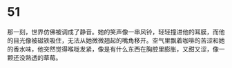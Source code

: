 # 51
那一刻，世界仿佛被调成了静音。她的笑声像一串风铃，轻轻撞进他的耳膜，而他的目光像被磁铁吸住，无法从她微微翘起的嘴角移开。空气里飘着咖啡的苦涩和她的香水味，他突然觉得喉咙发紧，像是有什么东西在胸腔里膨胀，又甜又涩，像一颗还没熟透的草莓。
